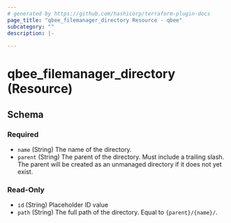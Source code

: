 ```yaml
---
# generated by https://github.com/hashicorp/terraform-plugin-docs
page_title: "qbee_filemanager_directory Resource - qbee"
subcategory: ""
description: |-
  
---
```


# qbee_filemanager_directory (Resource)





<!-- schema generated by tfplugindocs -->
## Schema

### Required

- `name` (String) The name of the directory.
- `parent` (String) The parent of the directory. Must include a trailing slash. The parent will be created as an unmanaged directory if it does not yet exist.

### Read-Only

- `id` (String) Placeholder ID value
- `path` (String) The full path of the directory. Equal to `{parent}/{name}/`.


